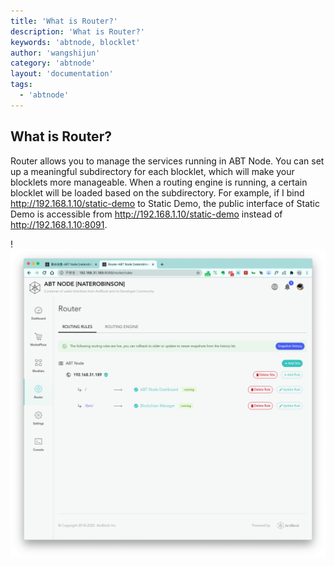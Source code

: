 ```yaml
---
title: 'What is Router?'
description: 'What is Router?'
keywords: 'abtnode, blocklet'
author: 'wangshijun'
category: 'abtnode'
layout: 'documentation'
tags:
  - 'abtnode'
---
```


## What is Router?

Router allows you to manage the services running in ABT Node. You can set up a meaningful subdirectory for each
blocklet, which will make your blocklets more manageable. When a routing engine is running, a certain blocklet will be
loaded based on the subdirectory. For example, if I bind http://192.168.1.10/static-demo to Static Demo, the public
interface of Static Demo is accessible from http://192.168.1.10/static-demo instead of http://192.168.1.10:8091.

!![router-settings-en](./images/router-settings-en.png)